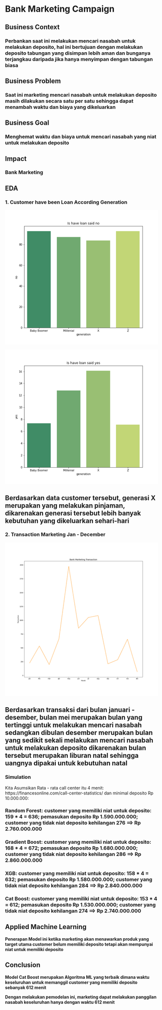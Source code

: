 # Bank Marketing Campaign 

## Business Context 

### Perbankan saat ini melakukan mencari nasabah untuk melakukan deposito, hal ini bertujuan dengan melakukan deposito tabungan yang disimpan lebih aman dan bunganya terjangkau daripada jika hanya menyimpan dengan tabungan biasa

## Business Problem 

### Saat ini marketing mencari nasabah untuk melakukan deposito masih dilakukan secara satu per satu sehingga dapat menambah waktu dan biaya yang dikeluarkan

## Business Goal 

### Menghemat waktu dan biaya untuk mencari nasabah yang niat untuk melakukan deposito

## Impact 

### Bank Marketing

## EDA

### 1. Customer have been Loan According Generation

<img src='loan no.png'> </img> 

<img src='loan yes.png'> </img> 

## Berdasarkan data customer tersebut, generasi X merupakan yang melakukan pinjaman, dikarenakan generasi tersebut lebih banyak kebutuhan yang dikeluarkan sehari-hari

### 2. Transaction Marketing Jan - December 

<img src='Bank Marketing.png'> </img>

## Berdasarkan transaksi dari bulan januari - desember, bulan mei merupakan bulan yang tertinggi untuk melakukan mencari nasabah sedangkan dibulan desember merupakan bulan yang sedikit sekali melakukan mencari nasabah untuk melakukan deposito dikarenakan bulan tersebut merupakan liburan natal sehingga uangnya dipakai untuk kebutuhan natal

### Simulation 

<p> Kita Asumsikan Rata - rata call center itu 4 menit: https://financesonline.com/call-center-statistics/ dan minimal deposito Rp 10.000.000:  </p>

### Random Forest: customer yang memiliki niat untuk deposito: 159 * 4 = 636; pemasukan deposito Rp 1.590.000.000; customer yang tidak niat deposito kehilangan 276 ==> Rp 2.760.000.000   
### Gradient Boost: customer yang memiliki niat untuk deposito: 168 * 4 = 672; pemasukan deposito Rp 1.680.000.000; customer yang tidak niat deposito kehilangan 286 ==> Rp 2.860.000.000 
### XGB: customer yang memiliki niat untuk deposito: 158 * 4 = 632; pemasukan deposito Rp 1.580.000.000; customer yang tidak niat deposito kehilangan 284 ==> Rp 2.840.000.000 
### Cat Boost: customer yang memiliki niat untuk deposito: 153 * 4 = 612; pemasukan deposito Rp 1.530.000.000; customer yang tidak niat deposito kehilangan 274 ==> Rp 2.740.000.000 

## Applied Machine Learning

<h4> Penerapan Model ini ketika marketing akan menawarkan produk yang target utama customer belum memiliki deposito tetapi akan mempunyai niat untuk memiliki deposito </h4>

## Conclusion 

<h4> Model Cat Boost merupakan Algoritma ML yang terbaik dimana waktu keseluruhan untuk memanggil customer yang memiliki deposito sebanyak 612 menit 

<p> Dengan melakukan pemodelan ini, marketing dapat melakukan panggilan nasabah keseluruhan hanya dengan waktu 612 menit </p>
